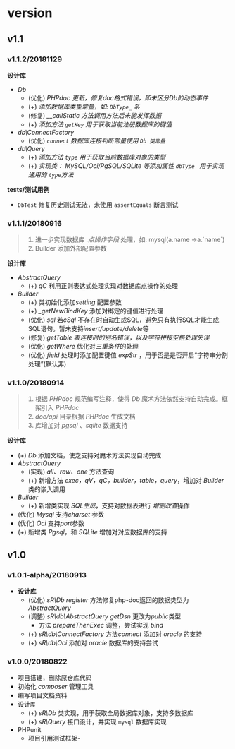 # version

## v1.1

### v1.1.2/20181129

**设计库**

- *Db*
  - (优化) *PHPdoc 更新，修复doc格式错误，即未区分Db的动态事件*
  - (+) *添加数据库类型常量，如: `DbType_` 系*
  - (修复) *__callStatic 方法调用方法后未能发挥数据*
  - (+) *添加方法 `getKey` 用于获取当前注册数据库的键值*
- *db\ConnectFactory*
  - (优化) *`connect` 数据库连接判断常量使用 `Db 类常量`*
- *db\Query*
  - (+) *添加方法 `type` 用于获取当前数据库对象的类型*
  - (+) *实现类： MySQL/Oci/PgSQL/SQLite 等添加属性 `dbType ` 用于实现通用的 `type`方法*

**tests/测试用例**

- `DbTest` 修复历史测试无法，未使用 `assertEquals` 断言测试



### v1.1.1/20180916

> 1. 进一步实现数据库 *.点操作字段* 处理，如:  mysql(a.name ->a.\`name\`)
> 2. Builder 添加外部配置参数

**设计库**

- *AbstractQuery*
  - (+) *qC* 利用正则表达式处理实现对数据库点操作的处理
- *Builder*
  - (+) 类初始化添加*setting* 配置参数
  - (+) *_getNewBindKey* 添加对绑定的键值进行处理
  - (优化) *sql* 若*cSql* 不存在时自动生成SQL，避免只有执行SQL才能生成SQL语句。暂未支持*insert/update/delete*等
  - (修复) *getTable* *表连接时的别名错误，以及字符拼接空格处理失误*
  - (优化) *getWhere* 优化对*三重条件*的处理
  - (优化) *field* 处理时添加配置键值 *expStr* ，用于否是是否开启“字符串分割处理”(默认非)



### v1.1.0/20180914

> 1. 根据 *PHPdoc* 规范编写注释，使得 *Db* 魔术方法依然支持自动完成。框架引入 *PHPdoc*
> 2. *doc/api* 目录根据 *PHPdoc* 生成文档
> 3. 库增加对 *pgsql* 、*sqlite* 数据支持

**设计库**

- (+) *Db* 添加文档，使之支持对魔术方法实现自动完成
- *AbstractQuery*
  - (实现) *all、row、one* 方法查询
  - (+) 新增方法 *exec，qV，qC，builder，table，query*，增加对 *Builder* 类的嵌入调用
- *Builder*
  - (+) 新增类实现 *SQL生成*，支持对数据表进行 *增删改查*操作
- (优化) *Mysql* 支持*charset* 参数
- (优化) *Oci* 支持*port*参数
- (+) 新增类 *Pgsql*，和 *SQLite* 增加对对应数据库的支持



## v1.0

### v1.0.1-alpha/20180913

- **设计库**
  - (优化) *sR\Db* *register* 方法修复php-doc返回的数据类型为 *AbstractQuery*
  - (调整) *sR\db\AbstractQuery* *getDsn* 更改为*public*类型
    - 方法 *prepareThenExec* 调整，尝试实现 *bind* 
  - (+) *sR\db\ConnectFactory* 方法*connect* 添加对 *oracle* 的支持
  - (+) *sR\db\Oci* 添加对 *oracle* 数据库的支持尝试

### v1.0.0/20180822

- 项目搭建，删除原仓库代码
- 初始化 *composer* 管理工具
- 编写项目文档资料
- 设计``库``
  - (+) *sR\Db* 类实现，用于获取全局数据库对象，支持多数据库
  - (+) *sR\Query* 接口设计，并实现 ``mysql`` 数据库实现
- PHPunit
  - 项目引用测试框架-